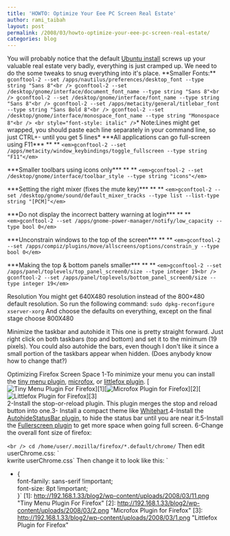 ```yaml
---
title: 'HOWTO: Optimize Your Eee PC Screen Real Estate'
author: rami_taibah
layout: post
permalink: /2008/03/howto-optimize-your-eee-pc-screen-real-estate/
categories: blog
---
```

You will probably notice that the default [Ubuntu install](/blog/linuxhowto/howto-install-ubuntu-on-your-eee-pc/ "Ubuntu install") screws up your valuable real estate very badly, everything is just cramped up. We need to do the some tweaks to snug everything into it's place.
\*\*Smaller Fonts:\*\*
`gconftool-2 --set /apps/nautilus/preferences/desktop_font --type string "Sans 8"<br />
gconftool-2 --set /desktop/gnome/interface/document_font_name --type string "Sans 8"<br />
gconftool-2 --set /desktop/gnome/interface/font_name --type string "Sans 8"<br />
gconftool-2 --set /apps/metacity/general/titlebar_font --type string "Sans Bold 8"<br />
gconftool-2 --set /desktop/gnome/interface/monospace_font_name --type string "Monospace 8"<br />
<br style="font-style: italic" />`\* 
Note:Lines might get wrapped, you should paste each line separately in your command line, so just CTRL+- until you get 5 lines\*
\*\*\*All applications can go full-screen using F11\*\*\*
\*\* \*\*
`<em>gconftool-2 --set /apps/metacity/window_keybindings/toggle_fullscreen --type string "F11"</em>`

    

\*\*\*Smaller toolbars using icons only\*\*\*
\*\* \*\*
`<em>gconftool-2 --set /desktop/gnome/interface/toolbar_style --type string "icons"</em>`

    

\*\*\*Setting the right mixer (fixes the mute key)\*\*\*
\*\* \*\*
`<em>gconftool-2 --set /desktop/gnome/sound/default_mixer_tracks --type list --list-type string "[PCM]"</em>`

    

\*\*\*Do not display the incorrect battery warning at login\*\*\*
\*\* \*\*
`<em>gconftool-2 --set /apps/gnome-power-manager/notify/low_capacity --type bool 0</em>`

    

\*\*\*Unconstrain windows to the top of the screen\*\*\*
\*\* \*\*
`<em>gconftool-2 --set /apps/compiz/plugins/move/allscreens/options/constrain_y --type bool 0</em>`

    

\*\*\*Making the top & bottom panels smaller\*\*\*
\*\* \*\*
`<em>gconftool-2 --set /apps/panel/toplevels/top_panel_screen0/size --type integer 19<br />
gconftool-2 --set /apps/panel/toplevels/bottom_panel_screen0/size --type integer 19</em>`

Resolution
You might get 640X480 resolution instead of the 800×480 default resolution. So run the following command: 
`sudo dpkg-reconfigure xserver-xorg`
And choose the defaults on everything, except on the final stage choose 800X480

Minimize the taskbar and autohide it
This one is pretty straight forward. Just right click on both taskbars (top and bottom) and set it to the minimum (19 pixels). You could also autohide the bars, even though I don't like it since a small portion of the taskbars appear when hidden. (Does anybody know how to change that?) 
  

Optimizing Firefox Screen Space
1-To minimize your menu you can install the [tiny menu plugin](https://addons.mozilla.org/en-US/firefox/addon/1455 "tiny menu plugin"), [microfox](https://addons.mozilla.org/en-US/firefox/addon/354 "microfox"), or [littlefox plugin](https://addons.mozilla.org/en-US/firefox/addon/307 "littlefox plugin").
\[![Tiny Menu Plugin For Firefox](http://192.168.1.33/blog2/wp-content/uploads/2008/03/11.png)\]\[1\]\[![Microfox Plugin for Firefox](http://192.168.1.33/blog2/wp-content/uploads/2008/03/2.png)\]\[2\]\[![Littlefox Plugin for Firefox](http://192.168.1.33/blog2/wp-content/uploads/2008/03/1.png)\]\[3\]
[  
](http://192.168.1.33/blog2/wp-content/uploads/2008/03/1.png "Littlefox Plugin for Firefox")[](http://192.168.1.33/blog2/wp-content/uploads/2008/03/1.png "Littlefox Plugin for Firefox")
2-Install the stop-or-reload plugin. This plugin merges the stop and reload button into one.3- Install a compact theme like 
[Whitehart](https://addons.mozilla.org/en-US/firefox/addon/364 "Whitehart").4-Install the [AutohideStatusBar plugin](http://caspar.regis.free.fr/ahs/ "AutohideStatusBar plugin"), to hide the status bar until you are near it.5-Install the [Fullerscreen plugin](https://addons.mozilla.org/en-US/firefox/addon/4650 "Fullerscreen plugin") to get more space when going full screen.
6-Change the overall font size of firefox: 
  
`<br />
cd /home/user/.mozilla/firefox/*.default/chrome/`
Then edit userChrome.css:
\`  
kwrite userChrome.css\`
Then change it to look like this: 
`<br />
* {<br />
font-family: sans-serif !important;<br />
font-size: 8pt !important;<br />
}`
\[1\]: http://192.168.1.33/blog2/wp-content/uploads/2008/03/11.png "Tiny Menu Plugin For Firefox"
\[2\]: http://192.168.1.33/blog2/wp-content/uploads/2008/03/2.png "Microfox Plugin for Firefox"
\[3\]: http://192.168.1.33/blog2/wp-content/uploads/2008/03/1.png "Littlefox Plugin for Firefox"

